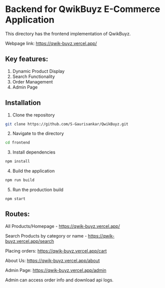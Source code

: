 # Backend for QwikBuyz E-Commerce Application
This directory has the frontend implementation of QwikBuyz. 

Webpage link: https://qwik-buyz.vercel.app/

## Key features:
1) Dynamic Product Display
2) Search Functionality
3) Order Management
4) Admin Page

## Installation
1. Clone the repository
```bash
git clone https://github.com/S-Gaurisankar/QwikBuyz.git
```

2. Navigate to the directory
```bash
cd frontend
```

3. Install dependencies
```bash
npm install
```

4. Build the application
```bash
npm run build
```

5. Run the production build
```
npm start 
```

## Routes:
All Products/Homepage - https://qwik-buyz.vercel.app/

Search Products by category or name - https://qwik-buyz.vercel.app/search

Placing orders: https://qwik-buyz.vercel.app/cart

About Us: https://qwik-buyz.vercel.app/about

Admin Page: https://qwik-buyz.vercel.app/admin

Admin can access order info and download api logs.